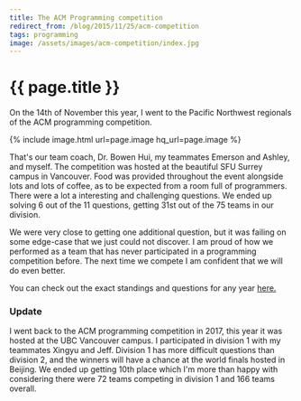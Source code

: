 ```yaml
---
title: The ACM Programming competition
redirect_from: /blog/2015/11/25/acm-competition
tags: programming
image: /assets/images/acm-competition/index.jpg
---
```


# {{ page.title }}

On the 14th of November this year, I went to the Pacific Northwest regionals of the ACM programming competition.

{% include image.html url=page.image hq_url=page.image %}

That's our team coach, Dr. Bowen Hui, my teammates Emerson and Ashley, and myself. The competition was hosted at the beautiful SFU Surrey campus in Vancouver. Food was provided throughout the event alongside lots and lots of coffee, as to be expected from a room full of programmers. There were a lot a interesting and challenging questions. We ended up solving 6 out of the 11 questions, getting 31st out of the 75 teams in our division.

We were very close to getting one additional question, but it was failing on some edge-case that we just could not discover. I am proud of how we performed as a team that has never participated in a programming competition before. The next time we compete I am confident that we will do even better.

You can check out the exact standings and questions for any year [here.](http://www.acmicpc-pacnw.org/results.htm)

### Update

I went back to the ACM programming competition in 2017, this year it was hosted at the UBC Vancouver campus. I participated in division 1 with my teammates Xingyu and Jeff. Division 1 has more difficult questions than division 2, and the winners will have a chance at the world finals hosted in Beijing. We ended up getting 10th place which I'm more than happy with considering there were 72 teams competing in division 1 and 166 teams overall.

